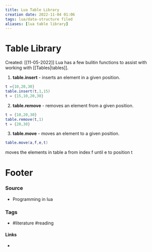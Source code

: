 ```yaml
---
title: Lua Table Library
creation date: 2022-11-04 01:06
tags: lua/data-structure filed
aliases: [lua table library]
---
```


# Table Library
Created: [[11-05-2022]]
Lua has a few bulitin functions to assist with working with [[Tables|tables]].
1. **table.insert** - inserts an element in a given position. 
```lua
t ={10,20,30}
table.insert(t,1,15)
t = {15,10,20,30}
```
2. **table.remove** - removes an element from a given position.
```lua
t = {10,20,30}
table.remove(t,1)
t = {20,30}
```
3. **table.move** - moves an element to a given position. 
```lua
table.move(a,f,e,t)
```
moves the elements in table a from index f until e to position t


# Footer
### Source
- Programming in lua
### Tags
- #literature #reading
#### Links
- 
